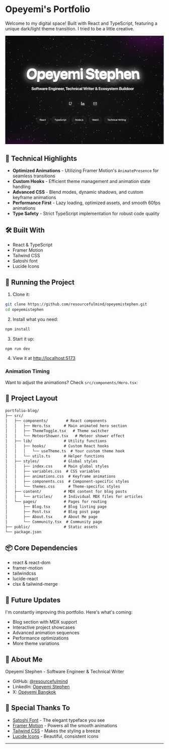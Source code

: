 # Opeyemi's Portfolio

Welcome to my digital space! Built with React and TypeScript, featuring a unique dark/light theme transition. I tried to be a little creative.

![Portfolio Preview](./public/preview.png)


## 🎯 Technical Highlights

- **Optimized Animations** - Utilizing Framer Motion's `AnimatePresence` for seamless transitions
- **Custom Hooks** - Efficient theme management and animation state handling
- **Advanced CSS** - Blend modes, dynamic shadows, and custom keyframe animations
- **Performance First** - Lazy loading, optimized assets, and smooth 60fps animations
- **Type Safety** - Strict TypeScript implementation for robust code quality

## 🛠 Built With

- React & TypeScript
- Framer Motion 
- Tailwind CSS 
- Satoshi font 
- Lucide Icons

## 🚀 Running the Project

1. Clone it:
```bash
git clone https://github.com/resourcefulmind/opeyemistephen.git
cd opeyemistephen
```

2. Install what you need:
```bash
npm install
```

3. Start it up:
```bash
npm run dev
```

4. View it at [http://localhost:5173](http://localhost:5173)

### Animation Timing

Want to adjust the animations? Check `src/components/Hero.tsx`:

## 🔧 Project Layout

```
portfolio-blog/
├── src/
│   ├── components/        # React components
│   │   ├── Hero.tsx      # Main animated hero section
│   │   ├── ThemeToggle.tsx   # Theme switcher
│   │   └── MeteorShower.tsx   # Meteor shower effect
│   ├── lib/              # Utility functions
│   │   ├── hooks/        # Custom React hooks
│   │   │   └── useTheme.ts  # Your custom theme hook
│   │   └── utils.ts      # Helper functions
│   ├── styles/           # Global styles
│   │   ├── index.css     # Main global styles
│   │   ├── variables.css  # CSS variables
│   │   ├── animations.css  # Keyframe animations
│   │   ├── components.css  # Component-specific styles
│   │   └── themes.css      # Theme-specific styles
│   ├── content/          # MDX content for blog posts 
│   │   └── articles/     # Individual MDX files for articles 
│   └── pages/            # Pages for routing 
│       ├── Blog.tsx      # Blog listing page 
│       ├── Post.tsx      # Blog post page 
│       ├── About.tsx     # About Me page 
│       └── Community.tsx  # Community page 
├── public/               # Static assets
└── package.json                 
```

## 📦 Core Dependencies

- react & react-dom
- framer-motion
- tailwindcss
- lucide-react
- clsx & tailwind-merge

## 🔮 Future Updates

I'm constantly improving this portfolio. Here's what's coming:

- Blog section with MDX support
- Interactive project showcases
- Advanced animation sequences
- Performance optimizations
- More theme variations

## 👤 About Me

Opeyemi Stephen - Software Engineer & Technical Writer

- GitHub: [@resourcefulmind](https://github.com/resourcefulmind)
- LinkedIn: [Opeyemi Stephen](https://linkedin.com/in/opeyemistephen)
- X: [Opeyemi Bangkok](https://x.com/vgbg)

## 🙏 Special Thanks To

- [Satoshi Font](https://www.fontshare.com/fonts/satoshi) - The elegant typeface you see
- [Framer Motion](https://www.framer.com/motion/) - Powers all the smooth animations
- [Tailwind CSS](https://tailwindcss.com) - Makes the styling a breeze
- [Lucide Icons](https://lucide.dev) - Beautiful, consistent icons

---



